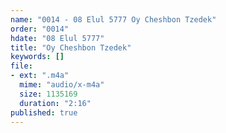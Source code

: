 ```yaml
---
name: "0014 - 08 Elul 5777 Oy Cheshbon Tzedek"
order: "0014"
hdate: "08 Elul 5777"
title: "Oy Cheshbon Tzedek"
keywords: []
file:
- ext: ".m4a"
  mime: "audio/x-m4a"
  size: 1135169
  duration: "2:16"
published: true
---
```


